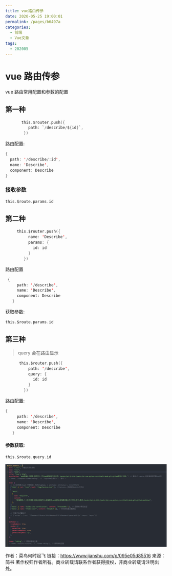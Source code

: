 ```yaml
---
title: vue路由传参
date: 2020-05-25 19:00:01
permalink: /pages/b6497a
categories:
  - 前端
  - Vue文章
tags:
  - 202005
---
```


# vue 路由传参

vue 路由常用配置和参数的配置

<!-- more -->

## 第一种

```swift
       this.$router.push({
          path: `/describe/${id}`,
        })
```

路由配置:

```swift
{
  path: '/describe/:id',
  name: 'Describe',
  component: Describe
}
```

### 接收参数

```swift
this.$route.params.id
```

## 第二种

```swift
     this.$router.push({
          name: 'Describe',
          params: {
            id: id
          }
        })
```

路由配置

```swift
 {
     path: '/describe',
     name: 'Describe',
     component: Describe
   }
```

获取参数:

```swift
this.$route.params.id
```

## 第三种

> query 会在路由显示

```swift
      this.$router.push({
          path: '/describe',
          query: {
            id: id
          }
        })
```

路由配置:

```swift
{
     path: '/describe',
     name: 'Describe',
     component: Describe
   }
```

#### 参数获取:

```swift
this.$route.query.id
```

![image-20200525192638057](../img/image-20200525192638057.png)

作者：菜鸟何时起飞
链接：https://www.jianshu.com/p/095e05d85516
来源：简书
著作权归作者所有。商业转载请联系作者获得授权，非商业转载请注明出处。
